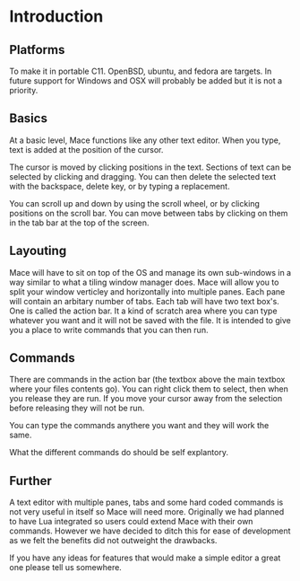 # Introduction

## Platforms

To make it in portable C11. OpenBSD, ubuntu, and fedora are targets. 
In future support for Windows and OSX will probably be added but it
is not a priority.

## Basics

At a basic level, Mace functions like any other text editor. 
When you type, text is added at the position of the cursor. 

The cursor is moved by clicking positions in the text. 
Sections of text can be selected by clicking and dragging.
You can then delete the selected text with the backspace,
delete key, or by typing a replacement.

You can scroll up and down by using the scroll wheel, 
or by clicking positions on the scroll bar. 
You can move between tabs by clicking on them in the tab
bar at the top of the screen.

## Layouting

Mace will have to sit on top of the OS and manage its own sub-windows 
in a way similar to what a tiling window manager does. Mace will allow
you to split your window verticley and horizontally into multiple panes.
Each pane will contain an arbitary number of tabs. 
Each tab will have two text box's. One is called the action bar. It a kind
of scratch area where you can type whatever you want and it will not
be saved with the file. It is intended to give you a place to write commands
that you can then run.

## Commands

There are commands in the action bar (the textbox above 
the main textbox where your files contents go). You can
right click them to select, then when you release they are
run. If you move your cursor away from the selection before
releasing they will not be run. 

You can type the commands anythere you want and they
will work the same. 

What the different commands do should be self explantory.

## Further

A text editor with multiple panes, tabs and some hard coded commands is
not very useful in itself so Mace will need more. Originally we had planned
to have Lua integrated so users could extend Mace with their own commands.
However we have decided to ditch this for ease of development as we felt
the benefits did not outweight the drawbacks.

If you have any ideas for features that would make a simple editor
a great one please tell us somewhere.
